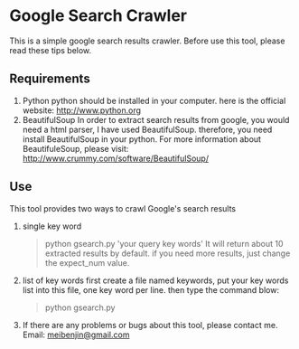 Google Search Crawler
======================

This is a simple google search results crawler. Before use this tool, please read these tips below.

Requirements
----------------------
1. Python
    python should be installed in your computer. here is the official website: http://www.python.org
2. BeautifulSoup
    In order to extract search results from google, you would need a html parser, I have used BeautifulSoup. therefore, you need install BeautifulSoup in your python. For more information about BeautifuleSoup, please visit: http://www.crummy.com/software/BeautifulSoup/

Use
----------------------
This tool provides two ways to crawl Google's search results
1. single key word
    >python gsearch.py 'your query key words'
    It will return about 10 extracted results by default. if you need more results, just change the expect_num value.
2. list of key words
    first create a file named keywords, put your key words list into this file, one key word per line. then type the command blow:
    >python gsearch.py

3. If there are any problems or bugs about this tool, please contact me.
        Email: meibenjin@gmail.com 
